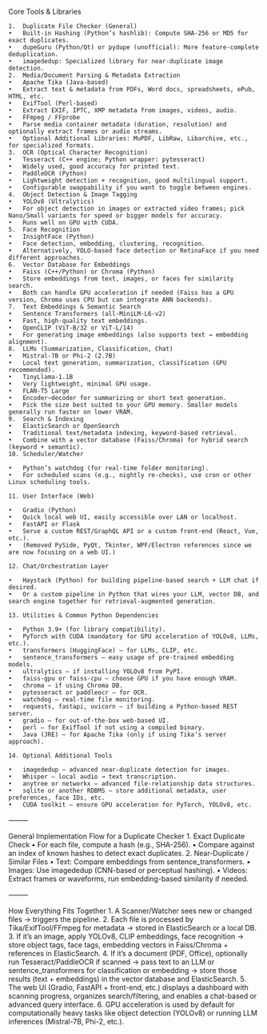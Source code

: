 
 Core Tools & Libraries 
 
 	1.	Duplicate File Checker (General)
	•	Built-in Hashing (Python’s hashlib): Compute SHA-256 or MD5 for exact duplicates.
	•	dupeGuru (Python/Qt) or pydupe (unofficial): More feature-complete deduplication.
	•	imagededup: Specialized library for near-duplicate image detection.
	2.	Media/Document Parsing & Metadata Extraction
	•	Apache Tika (Java-based)
	•	Extract text & metadata from PDFs, Word docs, spreadsheets, ePub, HTML, etc.
	•	ExifTool (Perl-based)
	•	Extract EXIF, IPTC, XMP metadata from images, videos, audio.
	•	FFmpeg / FFprobe
	•	Parse media container metadata (duration, resolution) and optionally extract frames or audio streams.
	•	Optional Additional Libraries: MuPDF, LibRaw, Libarchive, etc., for specialized formats.
	3.	OCR (Optical Character Recognition)
	•	Tesseract (C++ engine; Python wrapper: pytesseract)
	•	Widely used, good accuracy for printed text.
	•	PaddleOCR (Python)
	•	Lightweight detection + recognition, good multilingual support.
	•	Configurable swappability if you want to toggle between engines.
	4.	Object Detection & Image Tagging
	•	YOLOv8 (Ultralytics)
	•	For object detection in images or extracted video frames; pick Nano/Small variants for speed or bigger models for accuracy.
	•	Runs well on GPU with CUDA.
	5.	Face Recognition
	•	InsightFace (Python)
	•	Face detection, embedding, clustering, recognition.
	•	Alternatively, YOLO-based face detection or RetinaFace if you need different approaches.
	6.	Vector Database for Embeddings
	•	Faiss (C++/Python) or Chroma (Python)
	•	Store embeddings from text, images, or faces for similarity search.
	•	Both can handle GPU acceleration if needed (Faiss has a GPU version, Chroma uses CPU but can integrate ANN backends).
	7.	Text Embeddings & Semantic Search
	•	Sentence Transformers (all-MiniLM-L6-v2)
	•	Fast, high-quality text embeddings.
	•	OpenCLIP (ViT-B/32 or ViT-L/14)
	•	For generating image embeddings (also supports text → embedding alignment).
	8.	LLMs (Summarization, Classification, Chat)
	•	Mistral-7B or Phi-2 (2.7B)
	•	Local text generation, summarization, classification (GPU recommended).
	•	TinyLlama-1.1B
	•	Very lightweight, minimal GPU usage.
	•	FLAN-T5 Large
	•	Encoder–decoder for summarizing or short text generation.
	•	Pick the size best suited to your GPU memory. Smaller models generally run faster on lower VRAM.
	9.	Search & Indexing
	•	ElasticSearch or OpenSearch
	•	Traditional text/metadata indexing, keyword-based retrieval.
	•	Combine with a vector database (Faiss/Chroma) for hybrid search (keyword + semantic).
	10.	Scheduler/Watcher

	•	Python’s watchdog (for real-time folder monitoring).
	•	For scheduled scans (e.g., nightly re-checks), use cron or other Linux scheduling tools.

	11.	User Interface (Web)

	•	Gradio (Python)
	•	Quick local web UI, easily accessible over LAN or localhost.
	•	FastAPI or Flask
	•	Serve a custom REST/GraphQL API or a custom front-end (React, Vue, etc.).
	•	(Removed PySide, PyQt, Tkinter, WPF/Electron references since we are now focusing on a web UI.)

	12.	Chat/Orchestration Layer

	•	Haystack (Python) for building pipeline-based search + LLM chat if desired.
	•	Or a custom pipeline in Python that wires your LLM, vector DB, and search engine together for retrieval-augmented generation.

	13.	Utilities & Common Python Dependencies

	•	Python 3.9+ (for library compatibility).
	•	PyTorch with CUDA (mandatory for GPU acceleration of YOLOv8, LLMs, etc.).
	•	transformers (HuggingFace) – for LLMs, CLIP, etc.
	•	sentence_transformers – easy usage of pre-trained embedding models.
	•	ultralytics – if installing YOLOv8 from PyPI.
	•	faiss-gpu or faiss-cpu – choose GPU if you have enough VRAM.
	•	chroma – if using Chroma DB.
	•	pytesseract or paddleocr – for OCR.
	•	watchdog – real-time file monitoring.
	•	requests, fastapi, uvicorn – if building a Python-based REST server.
	•	gradio – for out-of-the-box web-based UI.
	•	perl – for ExifTool if not using a compiled binary.
	•	Java (JRE) – for Apache Tika (only if using Tika’s server approach).

	14.	Optional Additional Tools

	•	imagededup – advanced near-duplicate detection for images.
	•	Whisper – local audio → text transcription.
	•	anytree or networkx – advanced file-relationship data structures.
	•	sqlite or another RDBMS – store additional metadata, user preferences, face IDs, etc.
	•	CUDA toolkit – ensure GPU acceleration for PyTorch, YOLOv8, etc.

⸻

General Implementation Flow for a Duplicate Checker
	1.	Exact Duplicate Check
	•	For each file, compute a hash (e.g., SHA-256).
	•	Compare against an index of known hashes to detect exact duplicates.
	2.	Near-Duplicate / Similar Files
	•	Text: Compare embeddings from sentence_transformers.
	•	Images: Use imagededup (CNN-based or perceptual hashing).
	•	Videos: Extract frames or waveforms, run embedding-based similarity if needed.

⸻

How Everything Fits Together
	1.	A Scanner/Watcher sees new or changed files → triggers the pipeline.
	2.	Each file is processed by Tika/ExifTool/FFmpeg for metadata → stored in ElasticSearch or a local DB.
	3.	If it’s an image, apply YOLOv8, CLIP embeddings, face recognition → store object tags, face tags, embedding vectors in Faiss/Chroma + references in ElasticSearch.
	4.	If it’s a document (PDF, Office), optionally run Tesseract/PaddleOCR if scanned → pass text to an LLM or sentence_transformers for classification or embedding → store those results (text + embeddings) in the vector database and ElasticSearch.
	5.	The web UI (Gradio, FastAPI + front-end, etc.) displays a dashboard with scanning progress, organizes search/filtering, and enables a chat-based or advanced query interface.
	6.	GPU acceleration is used by default for computationally heavy tasks like object detection (YOLOv8) or running LLM inferences (Mistral-7B, Phi-2, etc.).
